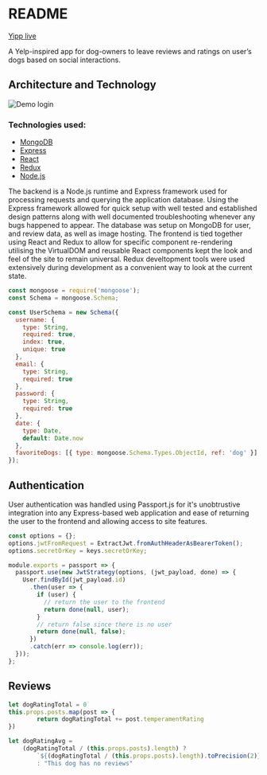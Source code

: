 # README

 [Yipp live](https://yipp.herokuapp.com/)

A Yelp-inspired app for dog-owners to leave reviews and ratings on user’s dogs based on social interactions.

## Architecture and Technology

<div><img src="https://github.com/ivopavlov87/yipp/blob/master/yipp-login.gi" alt="Demo login" /></div>

### Technologies used: 
* [MongoDB](https://www.mongodb.com/)
* [Express](https://expressjs.com/)
* [React](https://reactjs.org/)
* [Redux](https://redux.js.org/)
* [Node.js](https://nodejs.org/)

The backend is a Node.js runtime and Express framework used for processing requests and querying the application database. Using the Express framework allowed for quick setup with well tested and established design patterns along with well documented troubleshooting whenever any bugs happened to appear. The database was setup on MongoDB for user, and review data, as well as image hosting. The frontend is tied together using React and Redux to allow for specific component re-rendering utilising the VirtualDOM and reusable React components kept the look and feel of the site to remain universal. Redux develtopment tools were used extensively during development as a convenient way to look at the current state. 

```javascript
const mongoose = require('mongoose');
const Schema = mongoose.Schema;

const UserSchema = new Schema({
  username: {
    type: String,
    required: true,
    index: true,
    unique: true
  },
  email: {
    type: String,
    required: true
  },
  password: {
    type: String,
    required: true
  },
  date: {
    type: Date,
    default: Date.now
  },
  favoriteDogs: [{ type: mongoose.Schema.Types.ObjectId, ref: 'dog' }]
});
```


## Authentication

User authentication was handled using Passport.js for it's unobtrustive integration into any Express-based web application and ease of returning the user to the frontend and allowing access to site features.

```javascript
const options = {};
options.jwtFromRequest = ExtractJwt.fromAuthHeaderAsBearerToken();
options.secretOrKey = keys.secretOrKey;

module.exports = passport => {
  passport.use(new JwtStrategy(options, (jwt_payload, done) => {
    User.findById(jwt_payload.id)
      .then(user => {
        if (user) {
          // return the user to the frontend
          return done(null, user);
        }
        // return false since there is no user
        return done(null, false);
      })
      .catch(err => console.log(err));
  }));
};
```

## Reviews

```javascript
let dogRatingTotal = 0
this.props.posts.map(post => {
		return dogRatingTotal += post.temperamentRating
})

let dogRatingAvg = 
	(dogRatingTotal / (this.props.posts).length) ? 
		`${(dogRatingTotal / (this.props.posts).length).toPrecision(2)} yipps`
		: "This dog has no reviews"
```